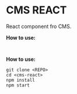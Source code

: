 # CMS REACT
React component fro CMS.

__How to use:__
```


```

__How to use:__
```
git clone <REPO>
cd <cms-react>
npm install
npm start
```
